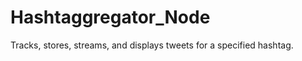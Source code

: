 Hashtaggregator_Node
====================

Tracks, stores, streams, and displays tweets for a specified hashtag.
